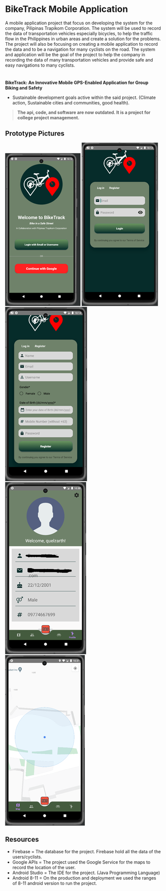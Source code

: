 # BikeTrack Mobile Application


A mobile application project that focus on developing the system for the company, Pilipinas Trapikom Corporation. The system will be used to record the data of transportation vehicles 
especially bicycles, to help the traffic flow in the Philippines in urban areas and create a solution for the problems. The project will also be focusing on creating a mobile application 
to record the data and to be a navigation for many cyclists on the road. The system and application will be the goal of the project to help the company in recording the data of many 
transportation vehicles and provide safe and easy navigations to many cyclists.

# 

**BikeTrack: An Innovative Mobile GPS-Enabled Application for Group Biking and Safety**
- Sustainable development goals active within the said project. (Climate action, Sustainable cities and communities, good health).

> **The api, code, and software are now outdated. It is a project for college project management.**


## Prototype Pictures

![alt text](prototype1.png)
![alt text](prototype2.png)
![alt text](prototype3.png)
![alt text](prototype4.png)
![alt text](prototype5.png)

## Resources
- Firebase = The database for the project. Firebase hold all the data of the users/cyclists.
- Google APIs = The project used the Google Service for the maps to record the location of the user.
- Android Studio = The IDE for the project. (Java Programming Language)
- Android 8-11 = On the production and deployment we used the ranges of 8-11 android version to run the project.

